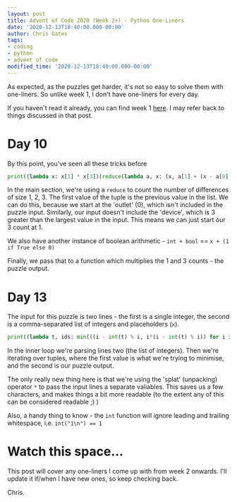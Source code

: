 ```yaml
---
layout: post
title: Advent of Code 2020 (Week 2+) - Python One-Liners
date: '2020-12-13T18:40:00.000-00:00'
author: Chris Oates
tags:
- coding
- python
- advent of code
modified_time: '2020-12-13T18:40:00.000-00:00'
---
```


As expected, as the puzzles get harder, it's not so easy to solve them with one-liners. So unlike week 1, I don't have one-liners for every day.

If you haven't read it already, you can find week 1 [here](https://oatzy.github.io/2020/12/06/advent-of-code-2020-python-oneliners.html).
I may refer back to things discussed in that post.

# Day 10

By this point, you've seen all these tricks before

```python
print((lambda x: x[1] * x[3])(reduce(lambda a, x: (x, a[1] + (x - a[0] == 1), a[2] + (x - a[0] == 2), a[3] + (x - a[0] == 3)), sorted(map(int, open('day10.txt'))), (0, 0, 0, 1))))
```

In the main section, we're using a `reduce` to count the number of differences of size 1, 2, 3. The first value of the tuple is the previous value in the list. We can do this, because we start at the 'outlet' (0), which isn't included in the puzzle input. Similarly, our input doesn't include the 'device', which is 3 greater than the largest value in the input. This means we can just start our 3 count at 1.

We also have another instance of boolean arithmetic - `int + bool` == `x + (1 if True else 0)`

Finally, we pass that to a function which multiplies the 1 and 3 counts - the puzzle output.

# Day 13

The input for this puzzle is two lines - the first is a single integer, the second is a comma-separated list of integers and placeholders (`x`).

```python
print((lambda t, ids: min(((i - int(t) % i, i*(i - int(t) % i)) for i in (int(i) for i in ids.split(',') if i != 'x')), key=lambda x: x[0]))(*open('day13.txt'))[1])
```

In the inner loop we're parsing lines two (the list of integers). Then we're iterating over tuples, where the first value is what we're trying to minimise, and the second is our puzzle output.

The only really new thing here is that we're using the 'splat' (unpacking) operator `*` to pass the input lines a separate valiables. This saves us a few characters, and makes things a bit more readable (to the extent any of this can be considered readable ;) )

Also, a handy thing to know - the `int` function will ignore leading and trailing whitespace, i.e. `int("1\n") == 1`


# Watch this space...

This post will cover any one-liners I come up with from week 2 onwards. I'll update it if/when I have new ones, so keep checking back.


Chris.



